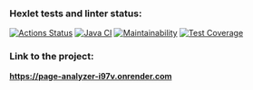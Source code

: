 ### Hexlet tests and linter status:
[![Actions Status](https://github.com/SickJoke282/java-project-72/actions/workflows/hexlet-check.yml/badge.svg)](https://github.com/SickJoke282/java-project-72/actions)
[![Java CI](https://github.com/SickJoke282/java-project-72/actions/workflows/main.yml/badge.svg)](https://github.com/SickJoke282/java-project-72/actions/workflows/main.yml)
[![Maintainability](https://api.codeclimate.com/v1/badges/3f63a52f19c9f1137b15/maintainability)](https://codeclimate.com/github/SickJoke282/java-project-72/maintainability)
[![Test Coverage](https://api.codeclimate.com/v1/badges/3f63a52f19c9f1137b15/test_coverage)](https://codeclimate.com/github/SickJoke282/java-project-72/test_coverage)

### Link to the project:
<b>https://page-analyzer-i97v.onrender.com</b>